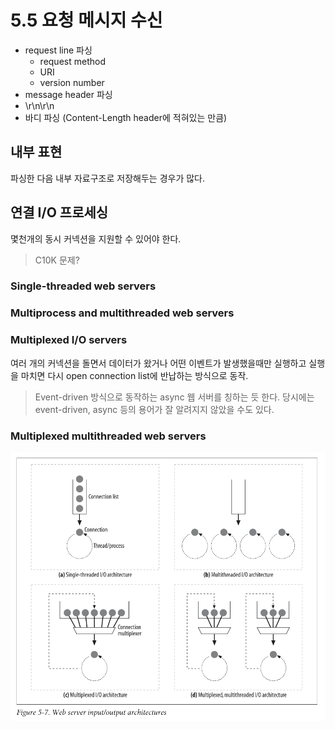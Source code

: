 # 5.5 요청 메시지 수신

- request line 파싱
  - request method
  - URI
  - version number
- message header 파싱
- \r\n\r\n
- 바디 파싱 (Content-Length header에 적혀있는 만큼)

## 내부 표현

파싱한 다음 내부 자료구조로 저장해두는 경우가 많다.

## 연결 I/O 프로세싱

몇천개의 동시 커넥션을 지원할 수 있어야 한다.

> C10K 문제?

### Single-threaded web servers

### Multiprocess and multithreaded web servers

### Multiplexed I/O servers

여러 개의 커넥션을 돌면서 데이터가 왔거나 어떤 이벤트가 발생했을때만 실행하고 실행을 마치면 다시 open connection list에 반납하는 방식으로 동작.

> Event-driven 방식으로 동작하는 async 웹 서버를 칭하는 듯 한다. 당시에는 event-driven, async 등의 용어가 잘 알려지지 않았을 수도 있다.

### Multiplexed multithreaded web servers

![Web server input/output architectures](images/20231117215209.png)
